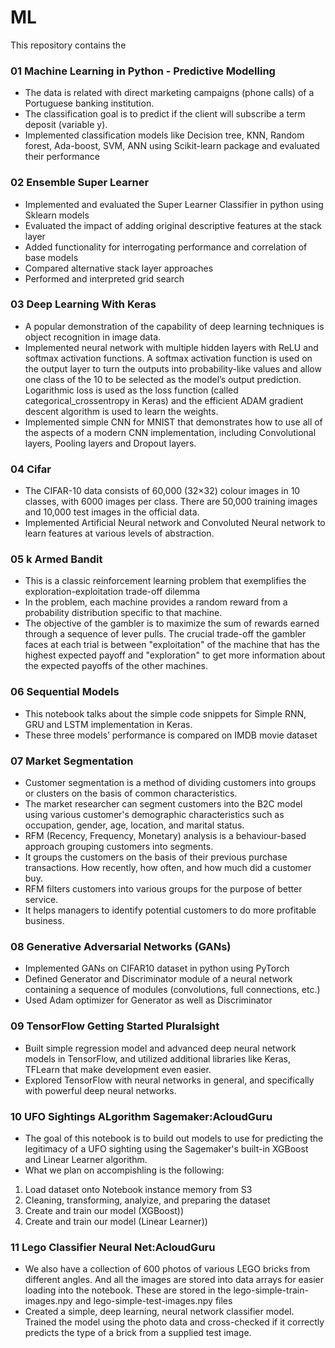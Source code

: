 # ML
This repository contains the 

### 01 Machine Learning in Python - Predictive Modelling
- The data is related with direct marketing campaigns (phone calls) of a Portuguese banking institution. 
- The classification goal is to predict if the client will subscribe a term deposit (variable y).
- Implemented classification models like Decision tree, KNN, Random forest, Ada-boost, SVM, ANN using Scikit-learn package and evaluated their performance

### 02 Ensemble Super Learner
- Implemented and evaluated the Super Learner Classifier in python using Sklearn models 
- Evaluated the impact of adding original descriptive features at the stack layer 
- Added functionality for interrogating performance and correlation of base models 
- Compared alternative stack layer approaches
- Performed and interpreted grid search

### 03 Deep Learning With Keras
- A popular demonstration of the capability of deep learning techniques is object recognition in image data.
- Implemented neural network with multiple hidden layers with ReLU and softmax activation functions. A softmax activation function is used on the output layer to turn the outputs into probability-like values and allow one class of the 10 to be selected as the model’s output prediction. Logarithmic loss is used as the loss function (called categorical_crossentropy in Keras) and the efficient ADAM gradient descent algorithm is used to learn the weights.
- Implemented simple CNN for MNIST that demonstrates how to use all of the aspects of a modern CNN implementation, including Convolutional layers, Pooling layers and Dropout layers.

### 04 Cifar
- The CIFAR-10 data consists of 60,000 (32×32) colour images in 10 classes, with 6000 images per class. There are 50,000 training images and 10,000 test images in the official data. 
- Implemented Artificial Neural network and Convoluted Neural network to learn features at various levels of abstraction.

### 05 k Armed Bandit
- This is a classic reinforcement learning problem that exemplifies the exploration-exploitation trade-off dilemma
- In the problem, each machine provides a random reward from a probability distribution specific to that machine. 
- The objective of the gambler is to maximize the sum of rewards earned through a sequence of lever pulls. The crucial trade-off the gambler faces at each trial is between "exploitation" of the machine that has the highest expected payoff and "exploration" to get more information about the expected payoffs of the other machines.

### 06 Sequential Models
- This notebook talks about the simple code snippets for Simple RNN, GRU and LSTM implementation in Keras. 
- These three models’ performance is compared on IMDB movie dataset

### 07 Market Segmentation
- Customer segmentation is a method of dividing customers into groups or clusters on the basis of common characteristics. 
- The market researcher can segment customers into the B2C model using various customer's demographic characteristics such as occupation, gender, age, location, and marital status. 
- RFM (Recency, Frequency, Monetary) analysis is a behaviour-based approach grouping customers into segments. 
- It groups the customers on the basis of their previous purchase transactions. How recently, how often, and how much did a customer buy. 
- RFM filters customers into various groups for the purpose of better service. 
- It helps managers to identify potential customers to do more profitable business.

### 08 Generative Adversarial Networks (GANs)
- Implemented GANs on CIFAR10 dataset in python using PyTorch 
- Defined Generator and Discriminator module of a neural network containing a sequence of modules (convolutions, full connections, etc.) 
- Used Adam optimizer for Generator as well as Discriminator

### 09 TensorFlow Getting Started Pluralsight
- Built simple regression model and advanced deep neural network models in TensorFlow, and utilized additional libraries like Keras, TFLearn that make development even easier. 
- Explored TensorFlow with neural networks in general, and specifically with powerful deep neural networks. 

### 10 UFO Sightings ALgorithm Sagemaker:AcloudGuru
- The goal of this notebook is to build out models to use for predicting the legitimacy of a UFO sighting using the Sagemaker's built-in XGBoost and Linear Learner algorithm.
- What we plan on accompishling is the following:
1. Load dataset onto Notebook instance memory from S3
2. Cleaning, transforming, analyize, and preparing the dataset
3. Create and train our model (XGBoost))
4. Create and train our model (Linear Learner))

### 11 Lego Classifier Neural Net:AcloudGuru
- We also have a collection of 600 photos of various LEGO bricks from different angles. And all the images are stored into data arrays for easier loading into the notebook. These are stored in the lego-simple-train-images.npy and lego-simple-test-images.npy files
- Created a simple, deep learning, neural network classifier model. Trained the model using the photo data and cross-checked if it correctly predicts the type of a brick from a supplied test image.
